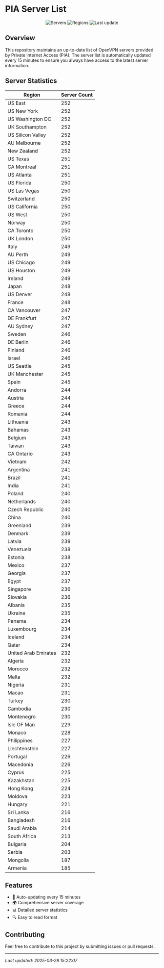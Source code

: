 # PIA Server List

<div align="center">

![Servers](https://img.shields.io/badge/servers-23,063-blue)
![Regions](https://img.shields.io/badge/regions-97-blue)
![Last update](https://img.shields.io/badge/Last_Updated-March_28_2025_10:22_EST-blue)

</div>

## Overview
This repository maintains an up-to-date list of OpenVPN servers provided by Private Internet Access (PIA). The server list is automatically updated every 15 minutes to ensure you always have access to the latest server information.

## Server Statistics
| Region | Server Count |
|--------|--------------|
| US East                        | 252          |
| US New York                    | 252          |
| US Washington DC               | 252          |
| UK Southampton                 | 252          |
| US Silicon Valley              | 252          |
| AU Melbourne                   | 252          |
| New Zealand                    | 252          |
| US Texas                       | 251          |
| CA Montreal                    | 251          |
| US Atlanta                     | 251          |
| US Florida                     | 250          |
| US Las Vegas                   | 250          |
| Switzerland                    | 250          |
| US California                  | 250          |
| US West                        | 250          |
| Norway                         | 250          |
| CA Toronto                     | 250          |
| UK London                      | 250          |
| Italy                          | 249          |
| AU Perth                       | 249          |
| US Chicago                     | 249          |
| US Houston                     | 249          |
| Ireland                        | 249          |
| Japan                          | 248          |
| US Denver                      | 248          |
| France                         | 248          |
| CA Vancouver                   | 247          |
| DE Frankfurt                   | 247          |
| AU Sydney                      | 247          |
| Sweden                         | 246          |
| DE Berlin                      | 246          |
| Finland                        | 246          |
| Israel                         | 246          |
| US Seattle                     | 245          |
| UK Manchester                  | 245          |
| Spain                          | 245          |
| Andorra                        | 244          |
| Austria                        | 244          |
| Greece                         | 244          |
| Romania                        | 244          |
| Lithuania                      | 243          |
| Bahamas                        | 243          |
| Belgium                        | 243          |
| Taiwan                         | 243          |
| CA Ontario                     | 243          |
| Vietnam                        | 242          |
| Argentina                      | 241          |
| Brazil                         | 241          |
| India                          | 241          |
| Poland                         | 240          |
| Netherlands                    | 240          |
| Czech Republic                 | 240          |
| China                          | 240          |
| Greenland                      | 239          |
| Denmark                        | 239          |
| Latvia                         | 239          |
| Venezuela                      | 238          |
| Estonia                        | 238          |
| Mexico                         | 237          |
| Georgia                        | 237          |
| Egypt                          | 237          |
| Singapore                      | 236          |
| Slovakia                       | 236          |
| Albania                        | 235          |
| Ukraine                        | 235          |
| Panama                         | 234          |
| Luxembourg                     | 234          |
| Iceland                        | 234          |
| Qatar                          | 234          |
| United Arab Emirates           | 232          |
| Algeria                        | 232          |
| Morocco                        | 232          |
| Malta                          | 232          |
| Nigeria                        | 231          |
| Macao                          | 231          |
| Turkey                         | 230          |
| Cambodia                       | 230          |
| Montenegro                     | 230          |
| Isle OF Man                    | 229          |
| Monaco                         | 228          |
| Philippines                    | 227          |
| Liechtenstein                  | 227          |
| Portugal                       | 226          |
| Macedonia                      | 226          |
| Cyprus                         | 225          |
| Kazakhstan                     | 225          |
| Hong Kong                      | 224          |
| Moldova                        | 223          |
| Hungary                        | 221          |
| Sri Lanka                      | 216          |
| Bangladesh                     | 216          |
| Saudi Arabia                   | 214          |
| South Africa                   | 213          |
| Bulgaria                       | 204          |
| Serbia                         | 203          |
| Mongolia                       | 187          |
| Armenia                        | 185          |

## Features
- 🔄 Auto-updating every 15 minutes
- 🌍 Comprehensive server coverage
- 📊 Detailed server statistics
- 🔍 Easy to read format

## Contributing
Feel free to contribute to this project by submitting issues or pull requests.

---
*Last updated: 2025-03-28 15:22:07*
